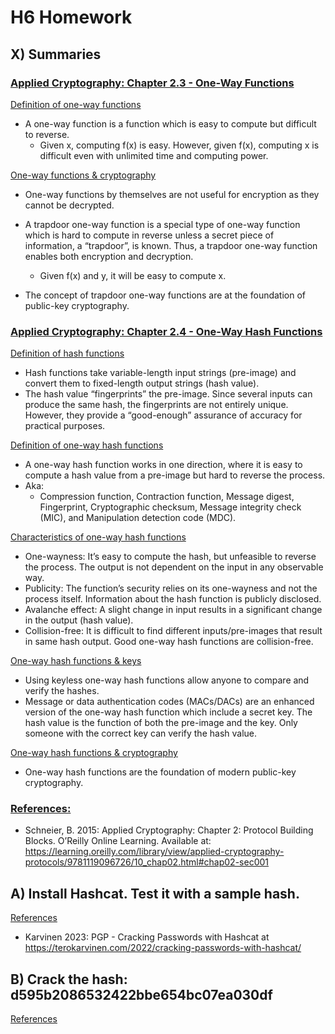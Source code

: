 # H6 Homework

## X) Summaries

### <ins>Applied Cryptography: Chapter 2.3 - One-Way Functions</ins>   

<ins>Definition of one-way functions</ins>  
- A one-way function is a function which is easy to compute but difficult to reverse.
  - Given x, computing f(x) is easy. However, given f(x), computing x is difficult even with unlimited time and computing power.  

<ins>One-way functions & cryptography</ins>  
- One-way functions by themselves are not useful for encryption as they cannot be decrypted. 
- A trapdoor one-way function is a special type of one-way function which is hard to compute in reverse unless a secret piece of information, a “trapdoor”, is known. Thus, a trapdoor one-way function enables both encryption and decryption.
  - Given f(x) and y, it will be easy to compute x.
    
- The concept of trapdoor one-way functions are at the foundation of public-key cryptography.
    

### <ins>Applied Cryptography: Chapter 2.4 - One-Way Hash Functions</ins>   

<ins>Definition of hash functions</ins>
- Hash functions take variable-length input strings (pre-image) and convert them to fixed-length output strings (hash value).
- The hash value “fingerprints” the pre-image. Since several inputs can produce the same hash, the fingerprints are not entirely unique. However, they provide a “good-enough” assurance of accuracy for practical purposes.

<ins>Definition of one-way hash functions</ins>
- A one-way hash function works in one direction, where it is easy to compute a hash value from a pre-image but hard to reverse the process.
- Aka:
  - Compression function, Contraction function, Message digest, Fingerprint, Cryptographic checksum, Message integrity check (MIC), and Manipulation detection code (MDC).

<ins>Characteristics of one-way hash functions</ins>
- One-wayness: It’s easy to compute the hash, but unfeasible to reverse the process. The output is not dependent on the input in any observable way.
- Publicity: The function’s security relies on its one-wayness and not the process itself. Information about the hash function is publicly disclosed.
- Avalanche effect: A slight change in input results in a significant change in the output (hash value).
- Collision-free: It is difficult to find different inputs/pre-images that result in same hash output. Good one-way hash functions are collision-free. 

<ins>One-way hash functions & keys</ins>
- Using keyless one-way hash functions allow anyone to compare and verify the hashes.
- Message or data authentication codes (MACs/DACs) are an enhanced version of the one-way hash function which include a secret key. The hash value is the function of both the pre-image and the key. Only someone with the correct key can verify the hash value.

<ins>One-way hash functions & cryptography</ins>  
- One-way hash functions are the foundation of modern public-key cryptography.


### <ins>References:</ins>  
- Schneier, B. 2015: Applied Cryptography: Chapter 2: Protocol Building Blocks. O’Reilly Online Learning. Available at: https://learning.oreilly.com/library/view/applied-cryptography-protocols/9781119096726/10_chap02.html#chap02-sec001 

## A) Install Hashcat. Test it with a sample hash.

<ins>References</ins>
- Karvinen 2023: PGP - Cracking Passwords with Hashcat at https://terokarvinen.com/2022/cracking-passwords-with-hashcat/ 

## B) Crack the hash: d595b2086532422bbe654bc07ea030df

<ins>References</ins>
